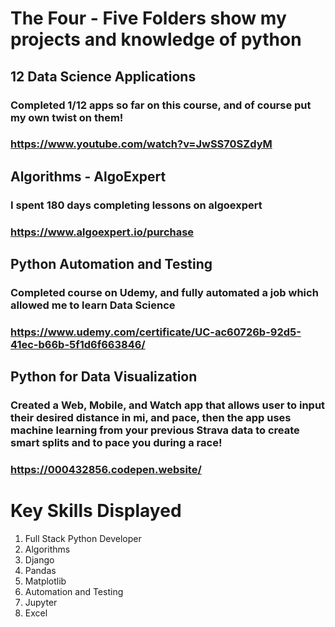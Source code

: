 # The Four - Five Folders show my projects and knowledge of python

## 12 Data Science Applications
### Completed 1/12 apps so far on this course, and of course put my own twist on them!
### https://www.youtube.com/watch?v=JwSS70SZdyM

## Algorithms - AlgoExpert
### I spent 180 days completing lessons on algoexpert
### https://www.algoexpert.io/purchase

## Python Automation and Testing
### Completed course on Udemy, and fully automated a job which allowed me to learn Data Science
### https://www.udemy.com/certificate/UC-ac60726b-92d5-41ec-b66b-5f1d6f663846/

## Python for Data Visualization
### Created a Web, Mobile, and Watch app that allows user to input their desired distance in mi, and pace, then the app uses machine learning from your previous Strava data to create smart splits and to pace you during a race!
### https://000432856.codepen.website/


# Key Skills Displayed
1) Full Stack Python Developer
2) Algorithms
3) Django
4) Pandas
5) Matplotlib
6) Automation and Testing
7) Jupyter
8) Excel
